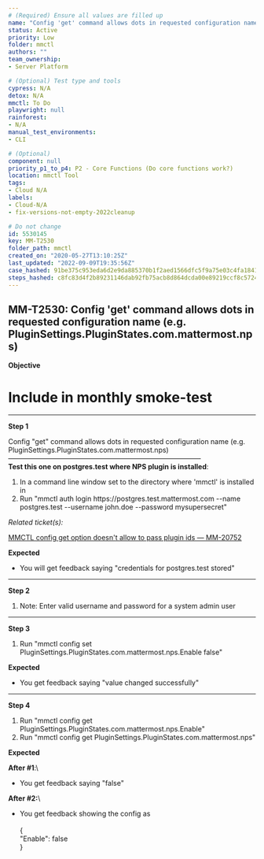 ```yaml
---
# (Required) Ensure all values are filled up
name: "Config 'get' command allows dots in requested configuration name (e.g. PluginSettings.PluginStates.com.mattermost.nps)"
status: Active
priority: Low
folder: mmctl
authors: ""
team_ownership: 
- Server Platform

# (Optional) Test type and tools
cypress: N/A
detox: N/A
mmctl: To Do
playwright: null
rainforest: 
- N/A
manual_test_environments: 
- CLI

# (Optional)
component: null
priority_p1_to_p4: P2 - Core Functions (Do core functions work?)
location: mmctl Tool
tags: 
- Cloud N/A
labels: 
- Cloud-N/A
- fix-versions-not-empty-2022cleanup

# Do not change
id: 5530145
key: MM-T2530
folder_path: mmctl
created_on: "2020-05-27T13:10:25Z"
last_updated: "2022-09-09T19:35:56Z"
case_hashed: 91be375c953eda6d2e9da885370b1f2aed1566dfc5f9a75e03c4fa184107a946c62ae3c675ae9577bc10c13f9304b233
steps_hashed: c8fc83d4f2b89231146dab92fb75acb8d864dcda00e89219ccf8c5724109b18057ec7ead76281a8ba95b62d188061547
---
```


## MM-T2530: Config 'get' command allows dots in requested configuration name (e.g. PluginSettings.PluginStates.com.mattermost.nps)

**Objective**

# Include in monthly smoke-test

---

**Step 1**

Config "get" command allows dots in requested configuration name (e.g. PluginSettings.PluginStates.com.mattermost.nps)\
————————————————————————————\
**Test this one on postgres.test where NPS plugin is installed**:

1. In a command line window set to the directory where 'mmctl' is installed in
2. Run "mmctl auth login https\://postgres.test.mattermost.com --name postgres.test --username john.doe --password mysupersecret"

_Related ticket(s):_

[MMCTL config get option doesn't allow to pass plugin ids — MM-20752](https://mattermost.atlassian.net/browse/MM-20752)

**Expected**

- You will get feedback saying "credentials for postgres.test stored"

---

**Step 2**

1. Note: Enter valid username and password for a system admin user

---

**Step 3**

1. Run "mmctl config set PluginSettings.PluginStates.com.mattermost.nps.Enable false"

**Expected**

- You get feedback saying "value changed successfully"

---

**Step 4**

1. Run "mmctl config get PluginSettings.PluginStates.com.mattermost.nps.Enable"
2. Run "mmctl config get PluginSettings.PluginStates.com.mattermost.nps"

**Expected**

**After #1**:\\

- You get feedback saying "false"

**After #2:**\\

- You get feedback showing the config as
  \
  \
  {\
  "Enable": false\
  }
